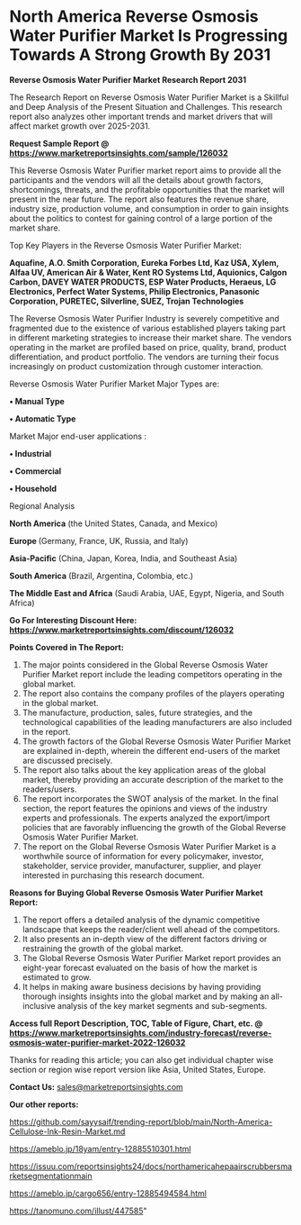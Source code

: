 # North America Reverse Osmosis Water Purifier Market Is Progressing Towards A Strong Growth By 2031

<strong>Reverse Osmosis Water Purifier Market Research Report 2031</strong>

The Research Report on Reverse Osmosis Water Purifier Market is a Skillful and Deep Analysis of the Present Situation and Challenges. This research report also analyzes other important trends and market drivers that will affect market growth over 2025-2031.

<strong>Request Sample Report @ <a href=https://www.marketreportsinsights.com/sample/126032>https://www.marketreportsinsights.com/sample/126032</a></strong>

This Reverse Osmosis Water Purifier market report aims to provide all the participants and the vendors will all the details about growth factors, shortcomings, threats, and the profitable opportunities that the market will present in the near future. The report also features the revenue share, industry size, production volume, and consumption in order to gain insights about the politics to contest for gaining control of a large portion of the market share.

Top Key Players in the Reverse Osmosis Water Purifier Market:

<strong>Aquafine, A.O. Smith Corporation, Eureka Forbes Ltd, Kaz USA, Xylem, Alfaa UV, American Air & Water, Kent RO Systems Ltd, Aquionics, Calgon Carbon, DAVEY WATER PRODUCTS, ESP Water Products, Heraeus, LG Electronics, Perfect Water Systems, Philip Electronics, Panasonic Corporation, PURETEC, Silverline, SUEZ, Trojan Technologies</strong>

The Reverse Osmosis Water Purifier Industry is severely competitive and fragmented due to the existence of various established players taking part in different marketing strategies to increase their market share. The vendors operating in the market are profiled based on price, quality, brand, product differentiation, and product portfolio. The vendors are turning their focus increasingly on product customization through customer interaction.

Reverse Osmosis Water Purifier Market Major Types are:

<strong>• Manual Type

• Automatic Type</strong>

Market Major end-user applications :

<strong>• Industrial

• Commercial

• Household</strong>

Regional Analysis

</u><strong><b>North America</b></strong> (the United States, Canada, and Mexico)

<strong><b>Europe </b></strong>(Germany, France, UK, Russia, and Italy)

<strong><b>Asia-Pacific</b></strong> (China, Japan, Korea, India, and Southeast Asia)

<strong><b>South America</b></strong> (Brazil, Argentina, Colombia, etc.)

<strong><b>The Middle East and Africa</b></strong> (Saudi Arabia, UAE, Egypt, Nigeria, and South Africa)

<strong>Go For Interesting Discount Here: <a href=https://www.marketreportsinsights.com/discount/126032>https://www.marketreportsinsights.com/discount/126032</a></strong>

<strong>Points Covered in The Report:</strong>
<ol>
  <li>The major points considered in the Global Reverse Osmosis Water Purifier Market report include the leading competitors operating in the global market.</li>
  <li>The report also contains the company profiles of the players operating in the global market.</li>
  <li>The manufacture, production, sales, future strategies, and the technological capabilities of the leading manufacturers are also included in the report.</li>
  <li>The growth factors of the Global Reverse Osmosis Water Purifier Market are explained in-depth, wherein the different end-users of the market are discussed precisely.</li>
  <li>The report also talks about the key application areas of the global market, thereby providing an accurate description of the market to the readers/users.</li>
  <li>The report incorporates the SWOT analysis of the market. In the final section, the report features the opinions and views of the industry experts and professionals. The experts analyzed the export/import policies that are favorably influencing the growth of the Global Reverse Osmosis Water Purifier Market.</li>
  <li>The report on the Global Reverse Osmosis Water Purifier Market is a worthwhile source of information for every policymaker, investor, stakeholder, service provider, manufacturer, supplier, and player interested in purchasing this research document.</li>
</ol>
<strong>Reasons for Buying Global Reverse Osmosis Water Purifier Market Report:</strong>

<ol>
  <li>The report offers a detailed analysis of the dynamic competitive landscape that keeps the reader/client well ahead of the competitors.</li>
  <li>It also presents an in-depth view of the different factors driving or restraining the growth of the global market.</li>
  <li>The Global Reverse Osmosis Water Purifier Market report provides an eight-year forecast evaluated on the basis of how the market is estimated to grow.</li>
  <li>It helps in making aware business decisions by having providing thorough insights insights into the global market and by making an all-inclusive analysis of the key market segments and sub-segments.</li>
</ol>
<strong>Access full Report Description, TOC, Table of Figure, Chart, etc. @ <a href=https://www.marketreportsinsights.com/industry-forecast/reverse-osmosis-water-purifier-market-2022-126032>https://www.marketreportsinsights.com/industry-forecast/reverse-osmosis-water-purifier-market-2022-126032</a></strong>


Thanks for reading this article; you can also get individual chapter wise section or region wise report version like Asia, United States, Europe.

<strong>Contact Us:</strong>
sales@marketreportsinsights.com

<strong>Our other reports:</strong>

<a href=https://github.com/sayysaif/trending-report/blob/main/North-America-Cellulose-Ink-Resin-Market.md>https://github.com/sayysaif/trending-report/blob/main/North-America-Cellulose-Ink-Resin-Market.md</a>

<a href=https://ameblo.jp/18yam/entry-12885510301.html>https://ameblo.jp/18yam/entry-12885510301.html</a>

<a href=https://issuu.com/reportsinsights24/docs/northamericahepaairscrubbersmarketsegmentationmain>https://issuu.com/reportsinsights24/docs/northamericahepaairscrubbersmarketsegmentationmain</a>

<a href=https://ameblo.jp/cargo656/entry-12885494584.html>https://ameblo.jp/cargo656/entry-12885494584.html</a>

<a href=https://tanomuno.com/illust/447585>https://tanomuno.com/illust/447585</a>"
